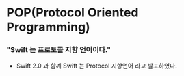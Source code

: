 # POP(Protocol Oriented Programming)
### "Swift 는 프로토콜 지향 언어이다."
* Swift 2.0 과 함꼐 Swift 는 Protocol 지향언어 라고 발표하였다.
